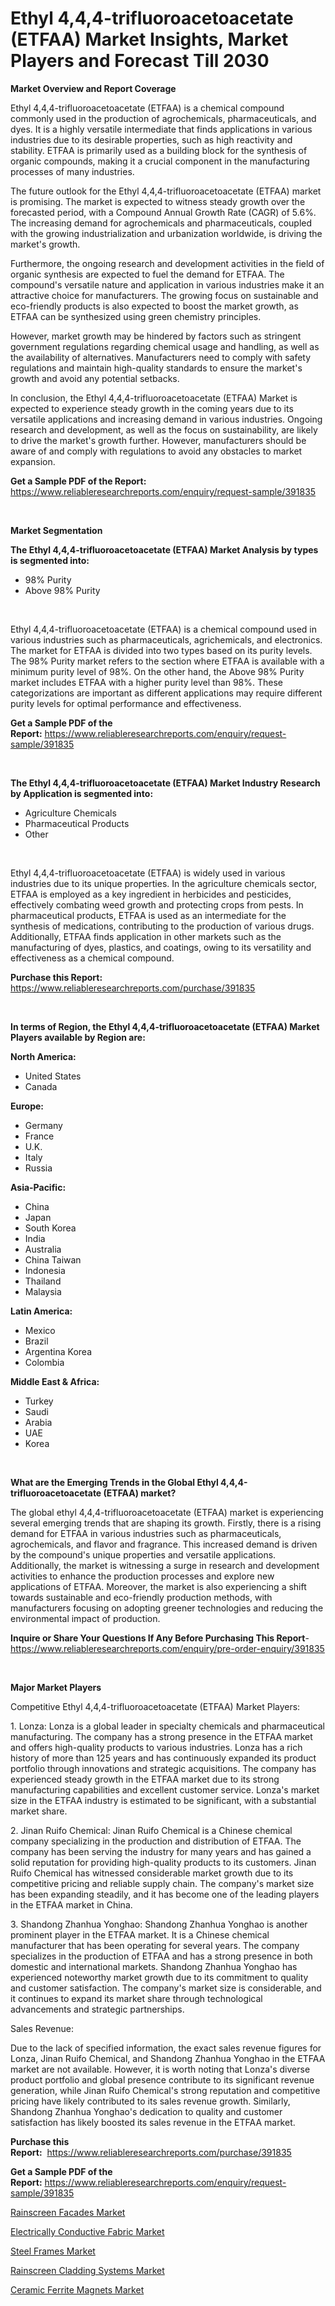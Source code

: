 <p><h1>Ethyl 4,4,4-trifluoroacetoacetate (ETFAA) Market Insights, Market Players and Forecast Till 2030</h1></p><p><strong>Market Overview and Report Coverage</strong></p>
<p><p>Ethyl 4,4,4-trifluoroacetoacetate (ETFAA) is a chemical compound commonly used in the production of agrochemicals, pharmaceuticals, and dyes. It is a highly versatile intermediate that finds applications in various industries due to its desirable properties, such as high reactivity and stability. ETFAA is primarily used as a building block for the synthesis of organic compounds, making it a crucial component in the manufacturing processes of many industries.</p><p>The future outlook for the Ethyl 4,4,4-trifluoroacetoacetate (ETFAA) market is promising. The market is expected to witness steady growth over the forecasted period, with a Compound Annual Growth Rate (CAGR) of 5.6%. The increasing demand for agrochemicals and pharmaceuticals, coupled with the growing industrialization and urbanization worldwide, is driving the market's growth.</p><p>Furthermore, the ongoing research and development activities in the field of organic synthesis are expected to fuel the demand for ETFAA. The compound's versatile nature and application in various industries make it an attractive choice for manufacturers. The growing focus on sustainable and eco-friendly products is also expected to boost the market growth, as ETFAA can be synthesized using green chemistry principles.</p><p>However, market growth may be hindered by factors such as stringent government regulations regarding chemical usage and handling, as well as the availability of alternatives. Manufacturers need to comply with safety regulations and maintain high-quality standards to ensure the market's growth and avoid any potential setbacks.</p><p>In conclusion, the Ethyl 4,4,4-trifluoroacetoacetate (ETFAA) Market is expected to experience steady growth in the coming years due to its versatile applications and increasing demand in various industries. Ongoing research and development, as well as the focus on sustainability, are likely to drive the market's growth further. However, manufacturers should be aware of and comply with regulations to avoid any obstacles to market expansion.</p></p>
<p><strong>Get a Sample PDF of the Report:</strong> <a href="https://www.reliableresearchreports.com/enquiry/request-sample/391835">https://www.reliableresearchreports.com/enquiry/request-sample/391835</a></p>
<p>&nbsp;</p>
<p><strong>Market Segmentation</strong></p>
<p><strong>The Ethyl 4,4,4-trifluoroacetoacetate (ETFAA) Market Analysis by types is segmented into:</strong></p>
<p><ul><li>98% Purity</li><li>Above 98% Purity</li></ul></p>
<p>&nbsp;</p>
<p><p>Ethyl 4,4,4-trifluoroacetoacetate (ETFAA) is a chemical compound used in various industries such as pharmaceuticals, agrichemicals, and electronics. The market for ETFAA is divided into two types based on its purity levels. The 98% Purity market refers to the section where ETFAA is available with a minimum purity level of 98%. On the other hand, the Above 98% Purity market includes ETFAA with a higher purity level than 98%. These categorizations are important as different applications may require different purity levels for optimal performance and effectiveness.</p></p>
<p><strong>Get a Sample PDF of the Report:</strong>&nbsp;<a href="https://www.reliableresearchreports.com/enquiry/request-sample/391835">https://www.reliableresearchreports.com/enquiry/request-sample/391835</a></p>
<p>&nbsp;</p>
<p><strong>The Ethyl 4,4,4-trifluoroacetoacetate (ETFAA) Market Industry Research by Application is segmented into:</strong></p>
<p><ul><li>Agriculture Chemicals</li><li>Pharmaceutical Products</li><li>Other</li></ul></p>
<p>&nbsp;</p>
<p><p>Ethyl 4,4,4-trifluoroacetoacetate (ETFAA) is widely used in various industries due to its unique properties. In the agriculture chemicals sector, ETFAA is employed as a key ingredient in herbicides and pesticides, effectively combating weed growth and protecting crops from pests. In pharmaceutical products, ETFAA is used as an intermediate for the synthesis of medications, contributing to the production of various drugs. Additionally, ETFAA finds application in other markets such as the manufacturing of dyes, plastics, and coatings, owing to its versatility and effectiveness as a chemical compound.</p></p>
<p><strong>Purchase this Report:</strong>&nbsp; <a href="https://www.reliableresearchreports.com/purchase/391835">https://www.reliableresearchreports.com/purchase/391835</a></p>
<p>&nbsp;</p>
<p><strong>In terms of Region, the Ethyl 4,4,4-trifluoroacetoacetate (ETFAA) Market Players available by Region are:</strong></p>
<p>
    <p> <strong> North America: </strong>
        <ul>
            <li>United States</li>
            <li>Canada</li>
        </ul>
        </p> 
    <p> <strong> Europe: </strong>
        <ul>
            <li>Germany</li>
            <li>France</li>
            <li>U.K.</li>
            <li>Italy</li>
            <li>Russia</li>
        </ul>
        </p> 
    <p> <strong> Asia-Pacific: </strong>
        <ul>
            <li>China</li>
            <li>Japan</li>
            <li>South Korea</li>
            <li>India</li>
            <li>Australia</li>
            <li>China Taiwan</li>
            <li>Indonesia</li>
            <li>Thailand</li>
            <li>Malaysia</li>
        </ul>
        </p> 
    <p> <strong> Latin America: </strong>
        <ul>
            <li>Mexico</li>
            <li>Brazil</li>
            <li>Argentina Korea</li>
            <li>Colombia</li>
        </ul>
        </p> 
    <p> <strong> Middle East & Africa: </strong>
        <ul>
            <li>Turkey</li>
            <li>Saudi</li>
            <li>Arabia</li>
            <li>UAE</li>
            <li>Korea</li>
        </ul>
    </p>
    </p>
<p>&nbsp;</p>
<p><strong>What are the Emerging Trends in the Global Ethyl 4,4,4-trifluoroacetoacetate (ETFAA) market?</strong></p>
<p><p>The global ethyl 4,4,4-trifluoroacetoacetate (ETFAA) market is experiencing several emerging trends that are shaping its growth. Firstly, there is a rising demand for ETFAA in various industries such as pharmaceuticals, agrochemicals, and flavor and fragrance. This increased demand is driven by the compound's unique properties and versatile applications. Additionally, the market is witnessing a surge in research and development activities to enhance the production processes and explore new applications of ETFAA. Moreover, the market is also experiencing a shift towards sustainable and eco-friendly production methods, with manufacturers focusing on adopting greener technologies and reducing the environmental impact of production.</p></p>
<p><strong>Inquire or Share Your Questions If Any Before Purchasing This Report</strong>- <a href="https://www.reliableresearchreports.com/enquiry/pre-order-enquiry/391835">https://www.reliableresearchreports.com/enquiry/pre-order-enquiry/391835</a></p>
<p>&nbsp;</p>
<p><strong>Major Market Players</strong></p>
<p><p>Competitive Ethyl 4,4,4-trifluoroacetoacetate (ETFAA) Market Players:</p><p>1. Lonza: Lonza is a global leader in specialty chemicals and pharmaceutical manufacturing. The company has a strong presence in the ETFAA market and offers high-quality products to various industries. Lonza has a rich history of more than 125 years and has continuously expanded its product portfolio through innovations and strategic acquisitions. The company has experienced steady growth in the ETFAA market due to its strong manufacturing capabilities and excellent customer service. Lonza's market size in the ETFAA industry is estimated to be significant, with a substantial market share.</p><p>2. Jinan Ruifo Chemical: Jinan Ruifo Chemical is a Chinese chemical company specializing in the production and distribution of ETFAA. The company has been serving the industry for many years and has gained a solid reputation for providing high-quality products to its customers. Jinan Ruifo Chemical has witnessed considerable market growth due to its competitive pricing and reliable supply chain. The company's market size has been expanding steadily, and it has become one of the leading players in the ETFAA market in China.</p><p>3. Shandong Zhanhua Yonghao: Shandong Zhanhua Yonghao is another prominent player in the ETFAA market. It is a Chinese chemical manufacturer that has been operating for several years. The company specializes in the production of ETFAA and has a strong presence in both domestic and international markets. Shandong Zhanhua Yonghao has experienced noteworthy market growth due to its commitment to quality and customer satisfaction. The company's market size is considerable, and it continues to expand its market share through technological advancements and strategic partnerships.</p><p>Sales Revenue:</p><p>Due to the lack of specified information, the exact sales revenue figures for Lonza, Jinan Ruifo Chemical, and Shandong Zhanhua Yonghao in the ETFAA market are not available. However, it is worth noting that Lonza's diverse product portfolio and global presence contribute to its significant revenue generation, while Jinan Ruifo Chemical's strong reputation and competitive pricing have likely contributed to its sales revenue growth. Similarly, Shandong Zhanhua Yonghao's dedication to quality and customer satisfaction has likely boosted its sales revenue in the ETFAA market.</p></p>
<p><strong>Purchase this Report:</strong>&nbsp;&nbsp;<a href="https://www.reliableresearchreports.com/purchase/391835">https://www.reliableresearchreports.com/purchase/391835</a></p>
<p></p>
<p><strong>Get a Sample PDF of the Report:</strong>&nbsp;<a href="https://www.reliableresearchreports.com/enquiry/request-sample/391835">https://www.reliableresearchreports.com/enquiry/request-sample/391835</a></p>
<p><p><a href="https://medium.com/@siennaferry2023/rainscreen-facades-market-furnishes-information-on-market-share-market-trends-and-market-growth-758656e7766f">Rainscreen Facades Market</a></p><p><a href="https://medium.com/@robbleannon/analyzing-electrically-conductive-fabric-market-global-industry-perspective-and-forecast-2023-to-120768b1673a">Electrically Conductive Fabric Market</a></p><p><a href="https://medium.com/@russpollich/steel-frames-market-research-report-its-history-and-forecast-2023-to-2030-f86d0d929253">Steel Frames Market</a></p><p><a href="https://medium.com/@marcoslemke2023/rainscreen-cladding-systems-market-size-reveals-the-best-marketing-channels-in-global-industry-9bc79536e19e">Rainscreen Cladding Systems Market</a></p><p><a href="https://medium.com/@adellalesch/ceramic-ferrite-magnets-market-trends-and-market-analysis-forecasted-for-period-2023-2030-90ecfe4b576b">Ceramic Ferrite Magnets Market</a></p></p>